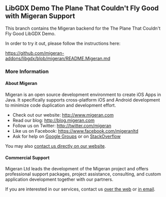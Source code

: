 LibGDX Demo The Plane That Couldn't Fly Good with Migeran Support
-----------------------------------------------------------------

This branch contains the Migeran backend for the The Plane That Couldn't Fly Good LibGDX Demo.

In order to try it out, please follow the instructions here:

https://github.com/migeran-addons/libgdx/blob/migeran/README.Migeran.md

### More Information

#### About Migeran

Migeran is an open source development environment to create iOS Apps in Java. 
It specifically supports cross-platform iOS and Android development 
to minimize code duplication and development effort.

* Check out our website: http://www.migeran.com
* Read our blog: http://blog.migeran.com
* Follow us on Twitter: http://twitter.com/migeran
* Like us on Facebook: https://www.facebook.com/migeranltd
* Ask for help on [Google Groups](https://groups.google.com/forum/#!forum/migeran) 
or on [StackOverflow](http://stackoverflow.com/questions/ask?tags=migeran)


You may also [contact us directly on our website](http://www.migeran.com/contact.html).

#### Commercial Support

Migeran Ltd leads the development of the Migeran
project and offers professional support packages, project assistance, 
consulting, and custom application development together with our partners.

If you are interested in our services, contact us 
[over the web](http://www.migeran.com/contact.html) or [in email](mailto:support@migeran.com).
